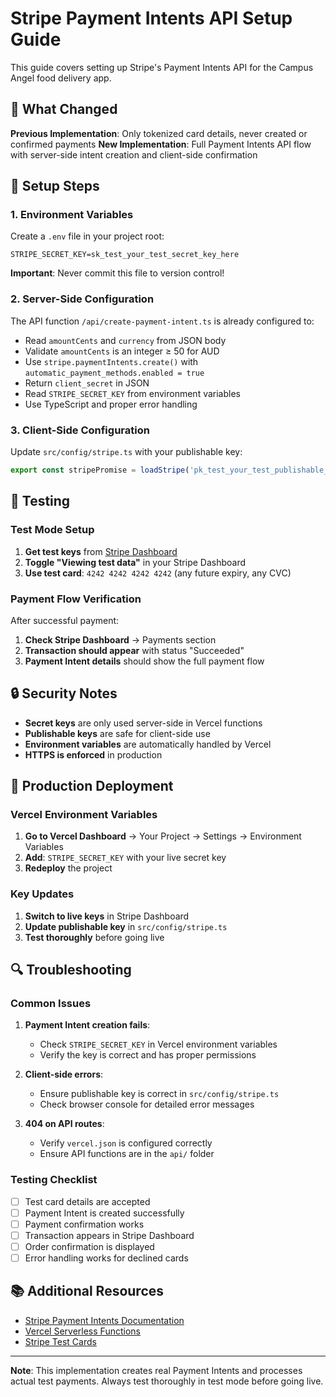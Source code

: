 # Stripe Payment Intents API Setup Guide

This guide covers setting up Stripe's Payment Intents API for the Campus Angel food delivery app.

## 🚀 What Changed

**Previous Implementation**: Only tokenized card details, never created or confirmed payments
**New Implementation**: Full Payment Intents API flow with server-side intent creation and client-side confirmation

## 🔧 Setup Steps

### 1. Environment Variables

Create a `.env` file in your project root:

```env
STRIPE_SECRET_KEY=sk_test_your_test_secret_key_here
```

**Important**: Never commit this file to version control!

### 2. Server-Side Configuration

The API function `/api/create-payment-intent.ts` is already configured to:
- Read `amountCents` and `currency` from JSON body
- Validate `amountCents` is an integer ≥ 50 for AUD
- Use `stripe.paymentIntents.create()` with `automatic_payment_methods.enabled = true`
- Return `client_secret` in JSON
- Read `STRIPE_SECRET_KEY` from environment variables
- Use TypeScript and proper error handling

### 3. Client-Side Configuration

Update `src/config/stripe.ts` with your publishable key:

```typescript
export const stripePromise = loadStripe('pk_test_your_test_publishable_key')
```

## 🧪 Testing

### Test Mode Setup

1. **Get test keys** from [Stripe Dashboard](https://dashboard.stripe.com/apikeys)
2. **Toggle "Viewing test data"** in your Stripe Dashboard
3. **Use test card**: `4242 4242 4242 4242` (any future expiry, any CVC)

### Payment Flow Verification

After successful payment:
1. **Check Stripe Dashboard** → Payments section
2. **Transaction should appear** with status "Succeeded"
3. **Payment Intent details** should show the full payment flow

## 🔒 Security Notes

- **Secret keys** are only used server-side in Vercel functions
- **Publishable keys** are safe for client-side use
- **Environment variables** are automatically handled by Vercel
- **HTTPS is enforced** in production

## 🚀 Production Deployment

### Vercel Environment Variables

1. **Go to Vercel Dashboard** → Your Project → Settings → Environment Variables
2. **Add**: `STRIPE_SECRET_KEY` with your live secret key
3. **Redeploy** the project

### Key Updates

1. **Switch to live keys** in Stripe Dashboard
2. **Update publishable key** in `src/config/stripe.ts`
3. **Test thoroughly** before going live

## 🔍 Troubleshooting

### Common Issues

1. **Payment Intent creation fails**:
   - Check `STRIPE_SECRET_KEY` in Vercel environment variables
   - Verify the key is correct and has proper permissions

2. **Client-side errors**:
   - Ensure publishable key is correct in `src/config/stripe.ts`
   - Check browser console for detailed error messages

3. **404 on API routes**:
   - Verify `vercel.json` is configured correctly
   - Ensure API functions are in the `api/` folder

### Testing Checklist

- [ ] Test card details are accepted
- [ ] Payment Intent is created successfully
- [ ] Payment confirmation works
- [ ] Transaction appears in Stripe Dashboard
- [ ] Order confirmation is displayed
- [ ] Error handling works for declined cards

## 📚 Additional Resources

- [Stripe Payment Intents Documentation](https://stripe.com/docs/payments/payment-intents)
- [Vercel Serverless Functions](https://vercel.com/docs/functions)
- [Stripe Test Cards](https://stripe.com/docs/testing#cards)

---

**Note**: This implementation creates real Payment Intents and processes actual test payments. Always test thoroughly in test mode before going live.
